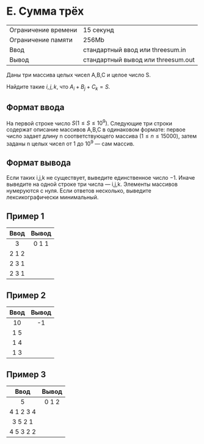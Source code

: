 # E. Сумма трёх

|                     |                                    |
| ------------------- | ---------------------------------- |
| Ограничение времени | 15 секунд                          |
| Ограничение памяти  | 256Mb                              |
| Ввод                | стандартный ввод или threesum.in   |
| Вывод               | стандартный вывод или threesum.out |

Даны три массива целых чисел A,B,C и целое число S.

Найдите такие $i,j,k,$ что $A_i+B_j+C_k=S$.

## Формат ввода

На первой строке число $S (1≤S≤10^9)$. Следующие три строки содержат описание массивов A,B,C в одинаковом формате: первое число задает длину n соответствующего массива $(1≤n≤15000)$, затем заданы n целых чисел от 1 до $10^9$ — сам массив.

## Формат вывода

Если таких i,j,k не существует, выведите единственное число −1. Иначе выведите на одной строке три числа — i,j,k. Элементы массивов нумеруются с нуля. Если ответов несколько, выведите лексикографически минимальный.

## Пример 1

| Ввод  | Вывод |
| :---: | :---: |
|   3   | 0 1 1 |
| 2 1 2 |
| 2 3 1 |
| 2 3 1 |

## Пример 2

| Ввод  | Вывод |
| :---: | :---: |
|  10   |  -1   |
|  1 5  |
|  1 4  |
|  1 3  |

## Пример 3

|   Ввод    | Вывод |
| :-------: | :---: |
|     5     | 0 1 2 |
| 4 1 2 3 4 |
|  3 5 2 1  |
| 4 5 3 2 2 |